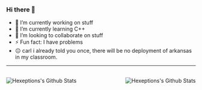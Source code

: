 ### Hi there 👋
- 🔭 I’m currently working on stuff
- 🌱 I’m currently learning C++
- 👯 I’m looking to collaborate on stuff
- ⚡ Fun fact: I have problems
- 😐 carl i already told you once, there will be no deployment of arkansas in my classroom.
---
<br/>
<img align="left" alt="Hexeptions's Github Stats" src="https://github-readme-stats.vercel.app/api/top-langs/?username=Deniied&show_icons=true&hide_border=true&theme=material-palenight" />
<img align="right" alt="Hexeptions's Github Stats" src="https://github-readme-stats.vercel.app/api?username=Deniied&theme=material-palenight&hide_border=true" />
